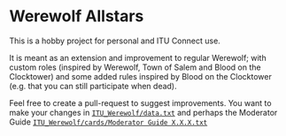# Werewolf Allstars

This is a hobby project for personal and ITU Connect use.

It is meant as an extension and improvement to regular Werewolf; with custom roles (inspired by Werewolf, Town of Salem and Blood on the Clocktower) and some added rules inspired by Blood on the Clocktower (e.g. that you can still participate when dead).

Feel free to create a pull-request to suggest improvements. You want to make your changes in [`ITU_Werewolf/data.txt`](ITU_Werewolf/data.txt) and perhaps the Moderator Guide [`ITU_Werewolf/cards/Moderator Guide X.X.X.txt`](ITU_Werewolf/cards/)
